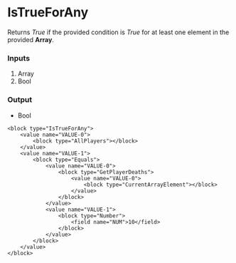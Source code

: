 # IsTrueForAny

Returns _True_ if the provided condition is _True_ for at least one element in the provided **Array**.

### Inputs

1. Array
2. Bool

### Output

-   Bool

```blockly
<block type="IsTrueForAny">
    <value name="VALUE-0">
        <block type="AllPlayers"></block>
    </value>
    <value name="VALUE-1">
        <block type="Equals">
            <value name="VALUE-0">
                <block type="GetPlayerDeaths">
                    <value name="VALUE-0">
                        <block type="CurrentArrayElement"></block>
                    </value>
                </block>
            </value>
            <value name="VALUE-1">
                <block type="Number">
                    <field name="NUM">10</field>
                </block>
            </value>
        </block>
    </value>
</block>
```
